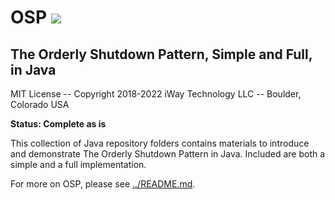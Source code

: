 # OSP <img style="right" src="../images/iwaytechnology284x60.gif" />

## The Orderly Shutdown Pattern, Simple and Full, in Java

MIT License -- Copyright 2018-2022 iWay Technology LLC -- Boulder, Colorado  USA

**Status: Complete as is**

This collection of Java repository folders contains materials to introduce and demonstrate The Orderly Shutdown Pattern in Java.  Included are both a simple and a full implementation.

For more on OSP, please see [../README.md](../README.md).
